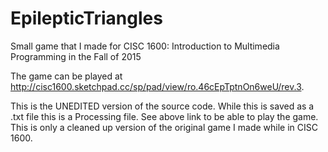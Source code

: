 # EpilepticTriangles
Small game that I made for CISC 1600: Introduction to Multimedia Programming in the Fall of 2015

The game can be played at http://cisc1600.sketchpad.cc/sp/pad/view/ro.46cEpTptnOn6weU/rev.3. 


This is the UNEDITED version of the source code. 
While this is saved as a .txt file this is a Processing file. See above link to be able to play the game. 
This is only a cleaned up version of the original game I made while in CISC 1600. 
